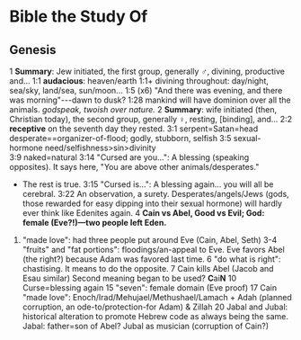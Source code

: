 # Bible the Study Of

## Genesis

1     **Summary**: Jew initiated, the first group, generally ♂, divining, productive and...
1:1   **audacious**: heaven/earth
1:1+  divining throughout: day/night, sea/sky, land/sea, sun/moon...
1:5   (x6) "And there was evening, and there was morning"---dawn to dusk?
1:28  mankind will have dominion over all the animals. *godspeak, twoish over nature.*
2     **Summary**: wife initiated (then, Christian today), the second group, generally ♀, resting, [binding], and...
2:2   **receptive** on the seventh day they rested.
3:1   serpent=Satan=head desperate==organizer-of-flood; godly, stubborn, selfish
3:5   sexual-hormone need/selfishness\>sin\>divinity\
3:9   naked=natural
3:14  "Cursed are you...": A blessing (speaking opposites). It says here, "You are above other animals/desperates."
  *  The rest is true.
3:15  "Cursed is...": A blessing again... you will all be cerebral.
3:22  An observation, a surety. Desperates/angels/Jews (gods, those rewarded for easy dipping into their sexual hormone) will hardly ever think like Edenites again.
4     **Cain vs Abel, Good vs Evil; God: female (Eve?!)—two people left Eden.**
  1.  "made love": had three people put around Eve (Cain, Abel, Seth)
  3-4 "fruits" and "fat portions": floodings/an-appeal to Eve. Eve favors Abel (the right?) because Adam was favored last time.
  6   "do what is right": chastising. It means to do the opposite.
  7   Cain kills Abel (Jacob and Esau similar)
      Second meaning began to be used? **C**ai**N**
  10  Curse=blessing again
  15  "seven": female domain (Eve proof)
  17  Cain "made love": Enoch/Irad/Mehujael/Methushael/Lamach + Adah (planned corruption, an ode-to/protection-for Adam) & Zillah
  20 Jabal and Jubal: historical alteration to promote Hebrew code as always being the same.
    Jabal: father=son of Abel?
    Jubal as musician (corruption of Cain?)
